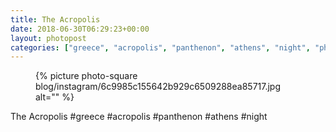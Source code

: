 ```yaml
---
title: The Acropolis
date: 2018-06-30T06:29:23+00:00
layout: photopost
categories: ["greece", "acropolis", "panthenon", "athens", "night", "photos", "instagram"]
---
```


<figure class="photo photo--square">
  {% picture photo-square blog/instagram/6c9985c155642b929c6509288ea85717.jpg alt="" %}
</figure>

The Acropolis
#greece #acropolis #panthenon #athens #night
